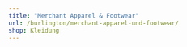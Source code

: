 ```yaml
---
title: "Merchant Apparel & Footwear"
url: /burlington/merchant-apparel-und-footwear/
shop: Kleidung
---
```

